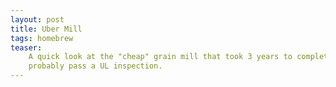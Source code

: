```yaml
---
layout: post
title: Uber Mill
tags: homebrew 
teaser:
    A quick look at the "cheap" grain mill that took 3 years to complete but could
    probably pass a UL inspection.
---
```

